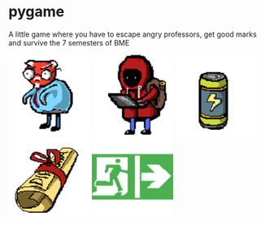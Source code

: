 # pygame
A little game where you have to escape angry professors, get good marks and survive the 7 semesters of BME

<img src="./python_knowledge_refresh/prof.png" width="160">
<img src="./python_knowledge_refresh/undergraduate_left.png" width="160">
<img src="./python_knowledge_refresh/drink.png" width="160">
<img src="./python_knowledge_refresh/diploma.png" width="160">
<img src="./python_knowledge_refresh/exit.png" width="160">
